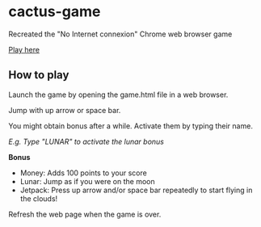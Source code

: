 # cactus-game
Recreated the "No Internet connexion" Chrome web browser game

[Play here](https://eguerlain.github.io/cactus-game/)

## How to play

Launch the game by opening the game.html file in a web browser.

Jump with up arrow or space bar. 
 
  
You might obtain bonus after a while. Activate them by typing their name. 

*E.g. Type "LUNAR" to activate the lunar bonus*

**Bonus**
- Money: Adds 100 points to your score
- Lunar: Jump as if you were on the moon
- Jetpack: Press up arrow and/or space bar repeatedly to start flying in the clouds!

Refresh the web page when the game is over.
